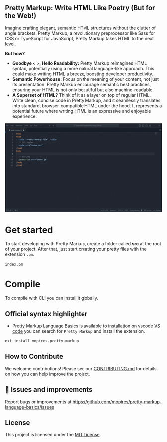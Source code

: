 
## Pretty Markup: Write HTML Like Poetry (But for the Web!)

Imagine crafting elegant, semantic HTML structures without the clutter of angle brackets. Pretty Markup, a revolutionary preprocessor like Sass for CSS or TypeScript for JavaScript, Pretty Markup takes HTML to the next level.

**But how?**

* **Goodbye `< >`, Hello Readability:** Pretty Markup reimagines HTML syntax, potentially using a more natural language-like approach. This could make writing HTML a breeze, boosting developer productivity.
* **Semantic Powerhouse:**  Focus on the meaning of your content, not just its presentation. Pretty Markup encourage semantic best practices, ensuring your HTML is not only beautiful but also machine-readable.
* **A Superset of HTML?**  Think of it as a layer on top of regular HTML. Write clean, concise code in Pretty Markup, and it seamlessly translates into standard, browser-compatible HTML under the hood. It represents a potential future where writing HTML is an expressive and enjoyable experience.

![Pretty Markup](./assets/gif/intellisense.gif)

# Get started
To start developing with Pretty Markup, create a folder called __src__ at the root of your project. After that, just start creating your pretty files with the extension `.pm`.

`index.pm`

# Compile
To compile with CLI you can install it globally.

## Official syntax highlighter
- Pretty Markup Language Basics is available to installation on vscode [VS code]("https://code.visualstudio.com/") you can search for `Pretty Markup` and install the extension.

```bash
ext install mopires.pretty-markup
```

## How to Contribute
We welcome contributions! Please see our [CONTRIBUTING.md](CONTRIBUTING.md) for details on how you can help improve the project.

## 🔧 Issues and improvements
Report bugs or improvements at https://github.com/mopires/pretty-markup-language-basics/issues

## License
This project is licensed under the [MIT License](LICENSE.txt).